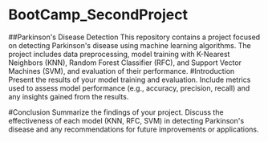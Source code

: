 # BootCamp_SecondProject
##Parkinson's Disease Detection
This repository contains a project focused on detecting Parkinson's disease using machine learning algorithms. The project includes data preprocessing, model training with K-Nearest Neighbors (KNN), Random Forest Classifier (RFC), and Support Vector Machines (SVM), and evaluation of their performance.
#Introduction
Present the results of your model training and evaluation. Include metrics used to assess model performance (e.g., accuracy, precision, recall) and any insights gained from the results.

#Conclusion
Summarize the findings of your project. Discuss the effectiveness of each model (KNN, RFC, SVM) in detecting Parkinson's disease and any recommendations for future improvements or applications.
